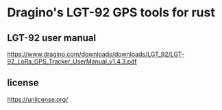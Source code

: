 # Dragino's LGT-92 GPS tools for rust

## LGT-92 user manual

https://www.dragino.com/downloads/downloads/LGT_92/LGT-92_LoRa_GPS_Tracker_UserManual_v1.4.3.pdf

## license

https://unlicense.org/

